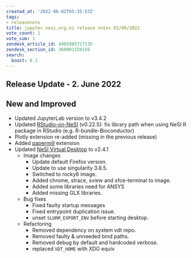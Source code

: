 ```yaml
---
created_at: '2022-06-02T05:35:53Z'
tags:
- releasenote
title: jupyter.nesi.org.nz release notes 02/06/2022
vote_count: 1
vote_sum: 1
zendesk_article_id: 4905985717135
zendesk_section_id: 360001150156
search:
  boost: 0.1
---
```


## Release Update - 2. June 2022

## New and Improved

- Updated JupyterLab version to v3.4.2
- Updated [RStudio-on-NeSI](../RStudio_via_Jupyter_on_NeSI.md) (v0.22.5): fix library path when using NeSI R package in RStudio (e.g. R-bundle-Bioconductor)
- Plotly extension re-added (missing in the previous release)
- Added [papermill](https://pypi.org/project/papermill/) extension
- Updated [NeSI Virtual Desktop](../Virtual_Desktop_via_Jupyter_on_NeSI.md) to v2.4.1
    - Image changes
        - Update default Firefox version.
        - Update to use singularity 3.8.5.
        - Switched to rocky8 image.
        - Added chrome, strace, sview and xfce-terminal to image.
        - Added some libraries need for ANSYS
        - Added missing GLX libraries.
    - Bug fixes
        - Fixed faulty startup messages
        - Fixed entrypoint duplication issue.
        - unset `SLURM_EXPORT_ENV` before starting desktop.
    - Refactoring
        - Removed dependency on system vdt repo.
        - Removed faulty & unneeded bind paths.
        - Removed debug by default and hardcoded verbose.
        - replaced `VDT_HOME` with XDG equiv
